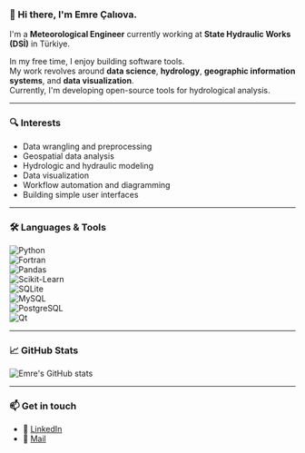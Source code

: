 ### 👋 Hi there, I'm Emre Çalıova.

I'm a **Meteorological Engineer** currently working at **State Hydraulic Works (DSİ)** in Türkiye.

In my free time, I enjoy building software tools.  
My work revolves around **data science**, **hydrology**, **geographic information systems**, and **data visualization**.  
Currently, I'm developing open-source tools for hydrological analysis.

---

### 🔍 Interests

- Data wrangling and preprocessing  
- Geospatial data analysis  
- Hydrologic and hydraulic modeling  
- Data visualization  
- Workflow automation and diagramming  
- Building simple user interfaces  

---

### 🛠️ Languages & Tools

![Python](https://img.shields.io/badge/-Python-3776AB?logo=python&logoColor=white&style=flat)  
![Fortran](https://img.shields.io/badge/-Fortran-734F96?logo=fortran&logoColor=white&style=flat)  
![Pandas](https://img.shields.io/badge/-Pandas-150458?logo=pandas&logoColor=white&style=flat)  
![Scikit-Learn](https://img.shields.io/badge/-Scikit--Learn-F7931E?logo=scikit-learn&logoColor=white&style=flat)  
![SQLite](https://img.shields.io/badge/-SQLite-003B57?logo=sqlite&logoColor=white&style=flat)  
![MySQL](https://img.shields.io/badge/-MySQL-4479A1?logo=mysql&logoColor=white&style=flat)  
![PostgreSQL](https://img.shields.io/badge/-PostgreSQL-336791?logo=postgresql&logoColor=white&style=flat)  
![Qt](https://img.shields.io/badge/-Qt-41CD52?logo=qt&logoColor=white&style=flat)   

---

### 📈 GitHub Stats

![Emre's GitHub stats](https://github-readme-stats.vercel.app/api?username=emrecaliova&show_icons=true&theme=default&hide=contribs,prs)

---

### 📫 Get in touch
 
- 🔗 [LinkedIn](https://www.linkedin.com/in/emrecaliova)
- 📧 [Mail](mailto:caliova94@gmail.com) 
